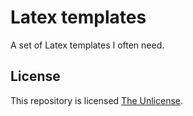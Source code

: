 # Latex templates
A set of Latex templates I often need.

## License
This repository is licensed [The Unlicense](https://github.com/zigapk/latex-templates/blob/master/LICENSE).
